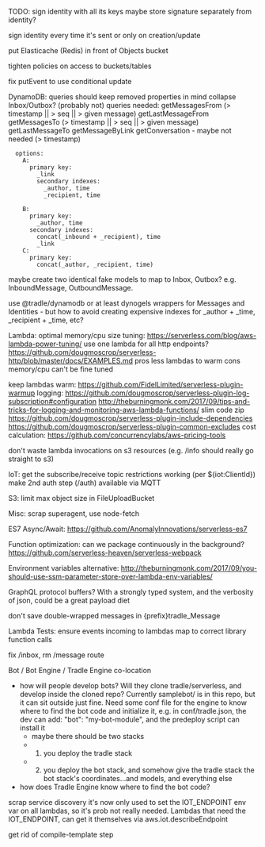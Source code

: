 TODO:
  sign identity with all its keys
  maybe store signature separately from identity?

  sign identity every time it's sent or only on creation/update

  put Elasticache (Redis) in front of Objects bucket

  tighten policies on access to buckets/tables

fix putEvent to use conditional update 

DynamoDB:
  queries should keep removed properties in mind
  collapse Inbox/Outbox? (probably not)
    queries needed:
      getMessagesFrom (> timestamp || > seq || > given message)
      getLastMessageFrom
      getMessagesTo (> timestamp || > seq || > given message)
      getLastMessageTo
      getMessageByLink
      getConversation - maybe not needed (> timestamp)

      options:
        A:
          primary key:
            _link
            secondary indexes:
              _author, time
              _recipient, time

        B:
          primary key:
            _author, time
          secondary indexes:
            concat(_inbound + _recipient), time
            _link
        C:
          primary key:
            concat(_author, _recipient, time)


  maybe create two identical fake models to map to Inbox, Outbox? e.g. InboundMessage, OutboundMessage.

  use @tradle/dynamodb or at least dynogels wrappers for Messages and Identities
    - but how to avoid creating expensive indexes for _author + _time, _recipient + _time, etc?

Lambda:
  optimal memory/cpu size tuning: https://serverless.com/blog/aws-lambda-power-tuning/
  use one lambda for all http endpoints?
    https://github.com/dougmoscrop/serverless-http/blob/master/docs/EXAMPLES.md
    pros
      less lambdas to warm
    cons
      memory/cpu can't be fine tuned

  keep lambdas warm:
    https://github.com/FidelLimited/serverless-plugin-warmup
  logging:
    https://github.com/dougmoscrop/serverless-plugin-log-subscription#configuration
    http://theburningmonk.com/2017/09/tips-and-tricks-for-logging-and-monitoring-aws-lambda-functions/
  slim code zip
    https://github.com/dougmoscrop/serverless-plugin-include-dependencies
    https://github.com/dougmoscrop/serverless-plugin-common-excludes
  cost calculation:
    https://github.com/concurrencylabs/aws-pricing-tools

don't waste lambda invocations on s3 resources (e.g. /info should really go straight to s3)

IoT:
  get the subscribe/receive topic restrictions working (per ${iot:ClientId})
  make 2nd auth step (/auth) available via MQTT

S3:
  limit max object size in FileUploadBucket

Misc:
  scrap superagent, use node-fetch

ES7 Async/Await:
  https://github.com/AnomalyInnovations/serverless-es7

Function optimization:
  can we package continuously in the background?
  https://github.com/serverless-heaven/serverless-webpack

Environment variables alternative:
  http://theburningmonk.com/2017/09/you-should-use-ssm-parameter-store-over-lambda-env-variables/

GraphQL
  protocol buffers? With a strongly typed system, and the verbosity of json, could be a great payload diet

don't save double-wrapped messages in {prefix}tradle_Message

Lambda Tests:
  ensure events incoming to lambdas map to correct library function calls

fix /inbox, rm /message route

Bot / Bot Engine / Tradle Engine co-location
  - how will people develop bots? Will they clone tradle/serverless, and develop inside the cloned repo? Currently samplebot/ is in this repo, but it can sit outside just fine. Need some conf file for the engine to know where to find the bot code and initialize it, e.g. in conf/tradle.json, the dev can add: "bot": "my-bot-module", and the predeploy script can install it
    - maybe there should be two stacks
    - 1. you deploy the tradle stack
    - 2. you deploy the bot stack, and somehow give the tradle stack the bot stack's coordinates...and models, and everything else
  - how does Tradle Engine know where to find the bot code?

scrap service discovery
  it's now only used to set the IOT_ENDPOINT env var on all lambdas, so it's prob not really needed. Lambdas that need the IOT_ENDPOINT, can get it themselves via aws.iot.describeEndpoint

get rid of compile-template step
